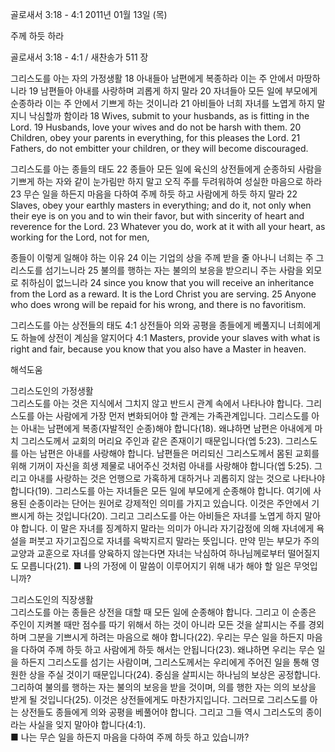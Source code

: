 골로새서 3:18 - 4:1 
2011년 01월 13일 (목)

주께 하듯 하라



골로새서 3:18 - 4:1 / 새찬송가 511 장


그리스도를 아는 자의 가정생활 
18 아내들아 남편에게 복종하라 이는 주 안에서 마땅하니라 19 남편들아 아내를 사랑하며 괴롭게 하지 말라 20 자녀들아 모든 일에 부모에게 순종하라 이는 주 안에서 기쁘게 하는 것이니라 21 아비들아 너희 자녀를 노엽게 하지 말지니 낙심할까 함이라
18 Wives, submit to your husbands, as is fitting in the Lord. 19 Husbands, love your wives and do not be harsh with them. 20 Children, obey your parents in everything, for this pleases the Lord. 21 Fathers, do not embitter your children, or they will become discouraged.

그리스도를 아는 종들의 태도 
22 종들아 모든 일에 육신의 상전들에게 순종하되 사람을 기쁘게 하는 자와 같이 눈가림만 하지 말고 오직 주를 두려워하여 성실한 마음으로 하라 23 무슨 일을 하든지 마음을 다하여 주께 하듯 하고 사람에게 하듯 하지 말라
22 Slaves, obey your earthly masters in everything; and do it, not only when their eye is on you and to win their favor, but with sincerity of heart and reverence for the Lord. 23 Whatever you do, work at it with all your heart, as working for the Lord, not for men,

종들이 이렇게 일해야 하는 이유
24 이는 기업의 상을 주께 받을 줄 아나니 너희는 주 그리스도를 섬기느니라 25 불의를 행하는 자는 불의의 보응을 받으리니 주는 사람을 외모로 취하심이 없느니라
24 since you know that you will receive an inheritance from the Lord as a reward. It is the Lord Christ you are serving. 25 Anyone who does wrong will be repaid for his wrong, and there is no favoritism.

그리스도를 아는 상전들의 태도 
4:1 상전들아 의와 공평을 종들에게 베풀지니 너희에게도 하늘에 상전이 계심을 알지어다
4:1 Masters, provide your slaves with what is right and fair, because you know that you also have a Master in heaven.

해석도움





그리스도인의 가정생활  
그리스도를 아는 것은 지식에서 그치지 않고 반드시 관계 속에서 나타나야 합니다. 그리스도를 아는 사람에게 가장 먼저 변화되어야 할 관계는 가족관계입니다. 그리스도를 아는 아내는 남편에게 복종(자발적인 순종)해야 합니다(18). 왜냐하면 남편은 아내에게 마치 그리스도께서 교회의 머리요 주인과 같은 존재이기 때문입니다(엡 5:23). 그리스도를 아는 남편은 아내를 사랑해야 합니다. 남편들은 머리되신 그리스도께서 몸된 교회를 위해 기꺼이 자신을 희생 제물로 내어주신 것처럼 아내를 사랑해야 합니다(엡 5:25). 그리고 아내를 사랑하는 것은 언행으로 가혹하게 대하거나 괴롭히지 않는 것으로 나타나야 합니다(19). 그리스도를 아는 자녀들은 모든 일에 부모에게 순종해야 합니다. 여기에 사용된 순종이라는 단어는 원어로 강제적인 의미를 가지고 있습니다. 이것은 주안에서 기쁘시게 하는 것입니다(20). 그리고 그리스도를 아는 아비들은 자녀를 노엽게 하지 말아야 합니다. 이 말은 자녀를 징계하지 말라는 의미가 아니라 자기감정에 의해 자녀에게 욕설을 퍼붓고 자기고집으로 자녀를 윽박지르지 말라는 뜻입니다. 만약 믿는 부모가 주의 교양과 교훈으로 자녀를 양육하지 않는다면 자녀는 낙심하여 하나님께로부터 떨어질지도 모릅니다(21). 
■ 나의 가정에 이 말씀이 이루어지기 위해 내가 해야 할 일은 무엇입니까? 

그리스도인의 직장생활  
그리스도를 아는 종들은 상전을 대할 때 모든 일에 순종해야 합니다. 그리고 이 순종은 주인이 지켜볼 때만 점수를 따기 위해서 하는 것이 아니라 모든 것을 살피시는 주를 경외하며 그분을 기쁘시게 하려는 마음으로 해야 합니다(22). 우리는 무슨 일을 하든지 마음을 다하여 주께 하듯 하고 사람에게 하듯 해서는 안됩니다(23). 왜냐하면 우리는 무슨 일을 하든지 그리스도를 섬기는 사람이며, 그리스도께서는 우리에게 주어진 일을 통해 영원한 상을 주실 것이기 때문입니다(24). 중심을 살피시는 하나님의 보상은 공정합니다. 그리하여 불의를 행하는 자는 불의의 보응을 받을 것이며, 의를 행한 자는 의의 보상을 받게 될 것입니다(25). 이것은 상전들에게도 마찬가지입니다. 그러므로 그리스도를 아는 상전들도 종들에게 의와 공평을 베풀어야 합니다. 그리고 그들 역시 그리스도의 종이라는 사실을 잊지 말아야 합니다(4:1).  
■ 나는 무슨 일을 하든지 마음을 다하여 주께 하듯 하고 있습니까?